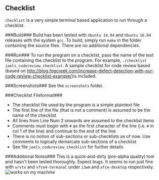 ## Checklist ##
`checklist` is a very simple terminal based application to run through a checklist. 

###Build###
Build has been tested with `Ubuntu 14.04` and `Ubuntu 16.04` releases with the system `gcc`. To build, simply run `make` in the folder containing the source files. There are no additional dependencies.

###Run###
To run the program on a checklist, pass the name of the text file containing the checklist to the program. For example, `./checklist joels_codereview_checklist`. A sample checklist for code review based (based on http://blog.fogcreek.com/increase-defect-detection-with-our-code-review-checklist-example/)is included.

###Screenshots###
See the `screenshots` folder.

###Checklist Fileformat###
* The checklist file used by the program is a simple plaintext file
* The first line of the file (that is not a comment) is assumed to be the name of the checklist
* All lines from Line Num 2 onwards are assumed to the checklist items
* Comments must begin with `#` as the first character of the line (i.e. `#` in col 1 of the line) and continue to the end of the line
* There is no notion of sub-sections or sub-checklists as of now. Use comments to logically demarcate sub-sections of a checklist
* See file `joels_codereview_checklist` for further details

###Additional Notes###
This is a quick-and-dirty (pre-alpha quality) tool and hasn't been tested thoroughly. Expect bugs. It seems to run just fine with `urvtx` and `xfce4-terminal` under `i3wm` and `xfce-desktop` respectively.
![works on my machine](https://blog.codinghorror.com/content/images/uploads/2007/03/6a0120a85dcdae970b0128776ff992970c-pi.png)
